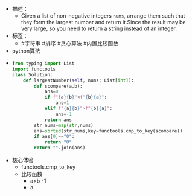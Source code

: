 - 描述：
	- Given a list of non-negative integers `nums`, arrange them such that they form the largest number and return it.Since the result may be very large, so you need to return a string instead of an integer.
- 标签：
	- #字符串 #排序 #贪心算法 #内置比较函数
- python算法
- ```python
  from typing import List
  import functools
  class Solution:
      def largestNumber(self, nums: List[int]):
          def scompare(a,b):
              ans=0
              if f"{a}{b}"<f"{b}{a}":
                  ans=1
              elif f"{a}{b}">f"{b}{a}":
                  ans=-1
              return ans
          str_nums=map(str,nums)
          ans=sorted(str_nums,key=functools.cmp_to_key(scompare))
          if ans[0]=="0":
              return "0"
          return "".join(ans)
  ```
- 核心体验
	- functools.cmp_to_key
	- 比较函数
		- a>b -1
		- a